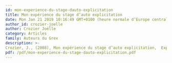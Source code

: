 ```yaml
---
id: mon-experience-du-stage-dauto-explicitation
title: Mon expérience du stage d’auto explicitation
date: Mon Jan 21 2019 10:16:49 GMT+0100 (heure normale d’Europe centrale)
author_id: crozier-joelle
author: Crozier Joëlle
category: Articles
family: Auteurs du Grex
description: >-
Crozier, J., (2008), Mon expérience du stage d’auto explicitation,  Expliciter n° 74, p. 34-37. 
pdf: /pdf/mon-experience-du-stage-dauto-explicitation.pdf
---
```

